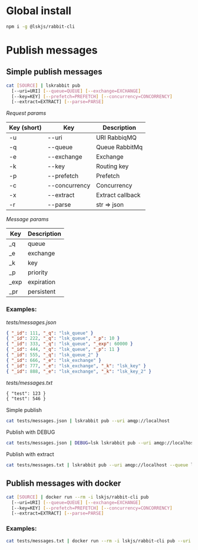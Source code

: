 # Global install

```bash
npm i -g @lskjs/rabbit-cli
```

# Publish messages
## Simple publish messages

```bash
cat [SOURCE] | lskrabbit pub 
  [--uri=URI] [--queue=QUEUE] [--exchange=EXCHANGE]
  [--key=KEY] [--prefetch=PREFETCH] [--concurrency=CONCORRENCY]
  [--extract=EXTRACT] [--parse=PARSE]
```

*Request params*

| Key (short) | Key | Description |
|----|--------------|-------------|
| -u | --uri        | URI RabbiqMQ |
| -q | --queue      | Queue RabbitMq |
| -e | --exchange   | Exchange |
| -k | --key        | Routing key |
| -p | --prefetch   | Prefetch |
| -c | --concurrency| Concurrency |
| -x | --extract    | Extract callback |
| -r | --parse      | str => json |

*Message params*

|   Key  | Description|
|--------|------------|
|   _q   | queue      |
|   _e   | exchange   |
|   _k   | key        |
|   _p   | priority   |
|   _exp | expiration |
|   _pr  | persistent |

### Examples:

*tests/messages.json*

```json
{ "_id": 111, "_q": "lsk_queue" }
{ "_id": 222, "_q": "lsk_queue", "_p": 10 }
{ "_id": 333, "_q": "lsk_queue", "_exp": 60000 }
{ "_id": 444, "_q": "lsk_queue", "_p": 11 }
{ "_id": 555, "_q": "lsk_queue_2" }
{ "_id": 666, "_e": "lsk_exchange" }
{ "_id": 777, "_e": "lsk_exchange", "_k": "lsk_key" }
{ "_id": 888, "_e": "lsk_exchange", "_k": "lsk_key_2" }
```

*tests/messages.txt*

```txt
{ "test": 123 }
{ "test": 546 }
```

Simple publish
```bash
cat tests/messages.json | lskrabbit pub --uri amqp://localhost
```

Publish with DEBUG
```bash
cat tests/messages.json | DEBUG=lsk lskrabbit pub --uri amqp://localhost
```

Publish with extract
```bash
cat tests/messages.txt | lskrabbit pub --uri amqp://localhost --queue lsk_queue -x "row => ({...row, test: row, _e: 'lsk_exchange' })"
```

## Publish messages with docker

```bash
cat [SOURCE] | docker run --rm -i lskjs/rabbit-cli pub
  [--uri=URI] [--queue=QUEUE] [--exchange=EXCHANGE]
  [--key=KEY] [--prefetch=PREFETCH] [--concurrency=CONCORRENCY]
  [--extract=EXTRACT] [--parse=PARSE]
```

### Examples:

```bash
cat tests/messages.txt | docker run --rm -i lskjs/rabbit-cli pub --uri amqp://localhost --queue lsk_queue -x "row => ({ ...row, test: row })"
```